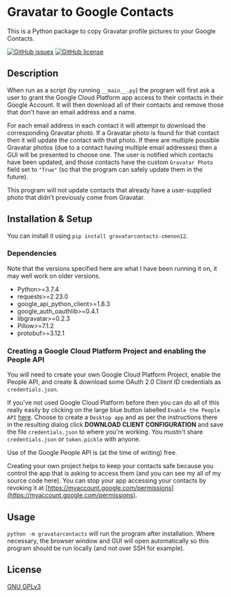 # Gravatar to Google Contacts
This is a Python package to copy Gravatar profile pictures to your Google Contacts.

[![GitHub issues](https://img.shields.io/github/issues/cmenon12/gravatar-to-google-contacts?style=flat)](https://github.com/cmenon12/gravatar-to-google-contacts/issues)
[![GitHub license](https://img.shields.io/github/license/cmenon12/gravatar-to-google-contacts?style=flat)](https://github.com/cmenon12/gravatar-to-google-contacts/blob/master/LICENSE)

## Description
When run as a script (by running `__main__.py`) the program will first ask a user to grant the Google Cloud Platform app access to their contacts in their Google Account. It will then download all of their contacts and remove those that don't have an email address and a name.

For each email address in each contact it will attempt to download the corresponding Gravatar photo. If a Gravatar photo is found for that contact then it will update the contact with that photo. If there are multiple possible Gravatar photos (due to a contact having multiple email addresses) then a GUI will be presented to choose one. The user is notified which contacts have been updated, and those contacts have the custom `Gravatar Photo` field set to `"True"` (so that the program can safely update them in the future).

This program will not update contacts that already have a user-supplied photo that didn't previously come from Gravatar.

## Installation & Setup
You can install it using `pip install gravatarcontacts-cmenon12`.

### Dependencies
Note that the versions specified here are what I have been running it on, it may well work on older versions.
* Python>=3.7.4
* requests>=2.23.0
* google_api_python_client>=1.8.3
* google_auth_oauthlib>=0.4.1
* libgravatar>=0.2.3
* Pillow>=7.1.2
* protobuf>=3.12.1

### Creating a Google Cloud Platform Project and enabling the People API 
You will need to create your own Google Cloud Platform Project, enable the People API, and create & download some OAuth 2.0 Client ID credentials as `credentials.json`. 

If you've not used Google Cloud Platform before then you can do all of this really easily by clicking on the large blue button labelled `Enable the People API` [here](https://developers.google.com/people/quickstart/python#step_1_turn_on_the). Choose to create a `Desktop app` and as per the instructions there in the resulting dialog click **DOWNLOAD CLIENT CONFIGURATION** and save the file `credentials.json` to where you're working. You mustn't share `credentials.json` or `token.pickle` with anyone.

Use of the Google People API is (at the time of writing) free.

Creating your own project helps to keep your contacts safe because you control the app that is asking to access them (and you can see my all of my source code here). You can stop your app accessing your contacts by revoking it at [https://myaccount.google.com/permissions](https://myaccount.google.com/permissions). 


## Usage
`python -m gravatarcontacts` will run the program after installation. Where necessary, the browser window and GUI will open automatically so this program should be run locally (and not over SSH for example).

## License
[GNU GPLv3](https://choosealicense.com/licenses/gpl-3.0/)

